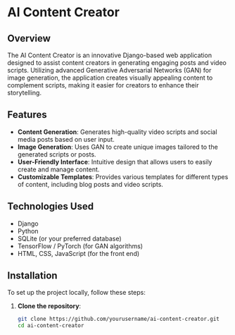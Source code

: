 # AI Content Creator

## Overview

The AI Content Creator is an innovative Django-based web application designed to assist content creators in generating engaging posts and video scripts. Utilizing advanced Generative Adversarial Networks (GAN) for image generation, the application creates visually appealing content to complement scripts, making it easier for creators to enhance their storytelling.

## Features

- **Content Generation**: Generates high-quality video scripts and social media posts based on user input.
- **Image Generation**: Uses GAN to create unique images tailored to the generated scripts or posts.
- **User-Friendly Interface**: Intuitive design that allows users to easily create and manage content.
- **Customizable Templates**: Provides various templates for different types of content, including blog posts and video scripts.

## Technologies Used

- Django
- Python
- SQLite (or your preferred database)
- TensorFlow / PyTorch (for GAN algorithms)
- HTML, CSS, JavaScript (for the front end)

## Installation

To set up the project locally, follow these steps:

1. **Clone the repository**:
   ```bash
   git clone https://github.com/yourusername/ai-content-creator.git
   cd ai-content-creator
